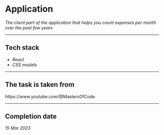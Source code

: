 <h1>Application</h1>
<p>
    <i>The client part of the application that helps you count expenses per month over the past few years</i>
</p>
<hr>
<div>
    <h2>Tech stack</h2>
            <ul>
                <li><i>React</i></li>
                <li><i>CSS models</i></li>
            </ul>
            <hr>
            <h2>The task is taken from</h2>
            https://www.youtube.com/@MastersOfCode
</div>
      <hr>
      <h2>Completion date</h2>
      <i>15 Mar 2023</i>
</div>
